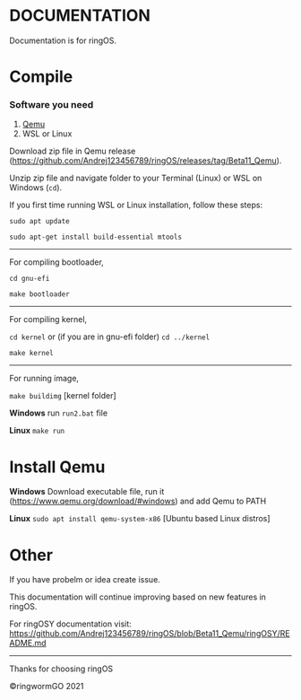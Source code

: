 # DOCUMENTATION
Documentation is for ringOS.

# Compile
### Software you need
1. [Qemu](#install-qemu)
2. WSL or Linux

Download zip file in Qemu release (https://github.com/Andrej123456789/ringOS/releases/tag/Beta11_Qemu).

Unzip zip file and navigate folder to your Terminal (Linux) or WSL on Windows (`cd`).

If you first time running WSL or Linux installation, follow these steps:

`sudo apt update`

`sudo apt-get install build-essential mtools`

___________________________________________________________________

For compiling bootloader,

`cd gnu-efi`

`make bootloader`

________________________________________________________________

For compiling kernel,

`cd kernel` or (if you are in gnu-efi folder) `cd ../kernel`

`make kernel`

______________________________________________________________

For running image,

`make buildimg` [kernel folder]

**Windows** run `run2.bat` file

**Linux** `make run`


# Install Qemu

**Windows** Download executable file, run it (https://www.qemu.org/download/#windows) and add Qemu to PATH

**Linux** `sudo apt install qemu-system-x86` [Ubuntu based Linux distros]

# Other

If you have probelm or idea create issue.

This documentation will continue improving based on new features in ringOS.

For ringOSY documentation visit: https://github.com/Andrej123456789/ringOS/blob/Beta11_Qemu/ringOSY/README.md

___

Thanks for choosing ringOS

©ringwormGO 2021
